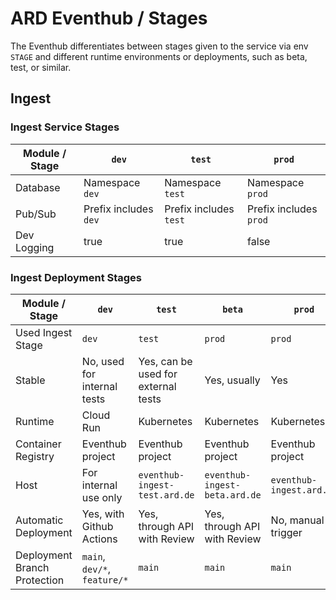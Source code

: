 # ARD Eventhub / Stages

The Eventhub differentiates between stages given to the service via env `STAGE` and different runtime environments or deployments, such as beta, test, or similar.

## Ingest

### Ingest Service Stages

| Module / Stage | `dev`                 | `test`                 | `prod`                 |
| -------------- | --------------------- | ---------------------- | ---------------------- |
| Database       | Namespace `dev`       | Namespace `test`       | Namespace `prod`       |
| Pub/Sub        | Prefix includes `dev` | Prefix includes `test` | Prefix includes `prod` |
| Dev Logging    | true                  | true                   | false                  |

### Ingest Deployment Stages

| Module / Stage               | `dev`                        | `test`                              | `beta`                        | `prod`                   |
| ---------------------------- | ---------------------------- | ----------------------------------- | ----------------------------- | ------------------------ |
| Used Ingest Stage            | `dev`                        | `test`                              | `prod`                        | `prod`                   |
| Stable                       | No, used for internal tests  | Yes, can be used for external tests | Yes, usually                  | Yes                      |
| Runtime                      | Cloud Run                    | Kubernetes                          | Kubernetes                    | Kubernetes               |
| Container Registry           | Eventhub project             | Eventhub project                    | Eventhub project              | Eventhub project         |
| Host                         | For internal use only        | `eventhub-ingest-test.ard.de`       | `eventhub-ingest-beta.ard.de` | `eventhub-ingest.ard.de` |
| Automatic Deployment         | Yes, with Github Actions     | Yes, through API with Review        | Yes, through API with Review  | No, manual trigger       |
| Deployment Branch Protection | `main`, `dev/*`, `feature/*` | `main`                              | `main`                        | `main`                   |
